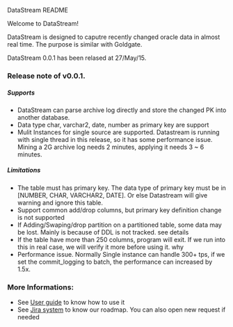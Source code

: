 DataStream README

Welcome to DataStream!

DataStream is designed to caputre recently changed oracle data in almost real time. The purpose is similar with Goldgate. 

DataStream 0.0.1 has been relased at 27/May/15.  

### Release note of v0.0.1.

##### Supports

* DataStream can parse archive log directly and store the changed PK into another database.  
* Data type char, varchar2, date, number as primary key are support
* Mulit Instances for single source are supported.  Datastream is running with single thread in this release, so it has some performance issue.  Mining a 2G archive log needs 2 minutes, applying it needs 3 ~ 6 minutes. 

##### Limitations

* The table must has primary key.  The data type of primary key must be in [NUMBER, CHAR, VARCHAR2, DATE].  Or else Datastream will give warning and ignore this table. 
* Support common add/drop columns, but primary key definition change is not supported
* If Adding/Swaping/drop partition on a partitioned table, some data may be lost.  Mainly is because of DDL is not tracked.  see details 
* If the table have more than 250 columns, program will exit. If we run into this in real case, we will verify it more before using it. why
* Performance issue. Normally Single instance can handle 300+ tps, if we set the commit_logging to batch, the performance can increased by 1.5x. 

### More Informations:
* See [User guide](https://wiki.vip.corp.ebay.com/display/mpdba/Oracle+DataStream) to know how to use it
* See [Jira system](https://jirap.corp.ebay.com/browse/DBISTREA/?selectedTab=com.atlassian.jira.jira-projects-plugin:versions-panel) to know our roadmap. You can also open new request if needed
